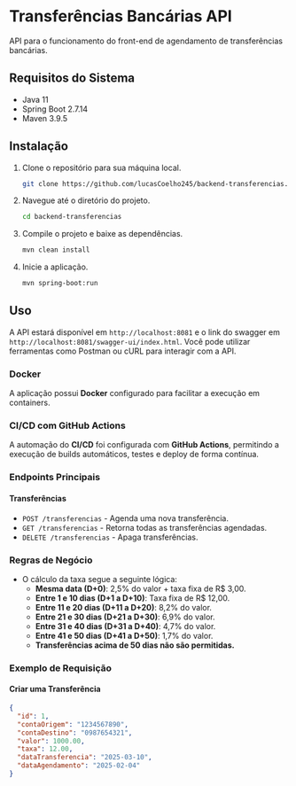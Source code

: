 # Transferências Bancárias API

API para o funcionamento do front-end de agendamento de transferências bancárias.

## Requisitos do Sistema

- Java 11
- Spring Boot 2.7.14
- Maven 3.9.5

## Instalação

1. Clone o repositório para sua máquina local.
    ```bash
    git clone https://github.com/lucasCoelho245/backend-transferencias.git
    ```

2. Navegue até o diretório do projeto.
    ```bash
    cd backend-transferencias
    ```

3. Compile o projeto e baixe as dependências.
    ```bash
    mvn clean install
    ```

4. Inicie a aplicação.
    ```bash
    mvn spring-boot:run
    ```
## Uso

A  API estará disponível em `http://localhost:8081` e o link do swagger em `http://localhost:8081/swagger-ui/index.html`. Você pode utilizar ferramentas como Postman ou cURL para interagir com a API.

### Docker

A aplicação possui **Docker** configurado para facilitar a execução em containers.

### CI/CD com GitHub Actions

A automação do **CI/CD** foi configurada com **GitHub Actions**, permitindo a execução de builds automáticos, testes e deploy de forma contínua.

### Endpoints Principais

#### Transferências
- `POST /transferencias` - Agenda uma nova transferência.
- `GET /transferencias` - Retorna todas as transferências agendadas.
- `DELETE /transferencias` - Apaga transferências.

### Regras de Negócio

- O cálculo da taxa segue a seguinte lógica:
   - **Mesma data (D+0)**: 2,5% do valor + taxa fixa de R$ 3,00.
   - **Entre 1 e 10 dias (D+1 a D+10)**: Taxa fixa de R$ 12,00.
   - **Entre 11 e 20 dias (D+11 a D+20)**: 8,2% do valor.
   - **Entre 21 e 30 dias (D+21 a D+30)**: 6,9% do valor.
   - **Entre 31 e 40 dias (D+31 a D+40)**: 4,7% do valor.
   - **Entre 41 e 50 dias (D+41 a D+50)**: 1,7% do valor.
   - **Transferências acima de 50 dias não são permitidas.**

### Exemplo de Requisição

#### Criar uma Transferência
```json
{
  "id": 1,
  "contaOrigem": "1234567890",
  "contaDestino": "0987654321",
  "valor": 1000.00,
  "taxa": 12.00,
  "dataTransferencia": "2025-03-10",
  "dataAgendamento": "2025-02-04"
}
